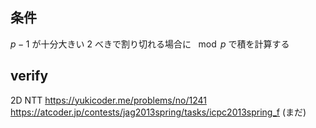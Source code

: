 ## 条件
$p - 1$ が十分大きい $2$ べきで割り切れる場合に $\mod p$ で積を計算する

## verify
2D NTT
https://yukicoder.me/problems/no/1241
https://atcoder.jp/contests/jag2013spring/tasks/icpc2013spring_f (まだ)